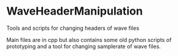 # WaveHeaderManipulation
Tools and scripts for changing headers of wave files

Main files are in cpp but also contains some old python scripts of prototyping and a tool for changing samplerate of wave files.
